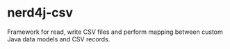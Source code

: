 # nerd4j-csv
Framework for read, write CSV files and perform mapping between custom Java data models and CSV records.
